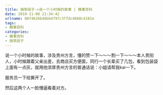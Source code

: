 ```yaml
---
title: 搞笑段子->说一个小时候的故事 | 糗事百科
date: 2019-11-08 21:34:42
urlname: 08f4626b46bb4797c3ffdc4668c4181e
tags: 
- 糗事百科
categories:
- 糗事百科
- 搞笑段子
---
```

说一个小时候的故事，涉及贵州方言，懂的赞一下～～～割一下～～～本人贵阳人，小时候跟着父亲出差，去商店买方便面，同行一个长辈买了几包，看到包装袋上面有一点灰，就用他浓厚贵州方言的普通话说：小姐请帮我kai一下。

服务员一下给撕开了。

然后这两个人一脸懵逼看着对方。


